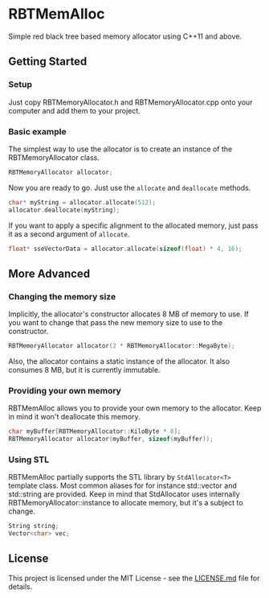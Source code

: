 # RBTMemAlloc
Simple red black tree based memory allocator using C++11 and above.
## Getting Started
### Setup
Just copy RBTMemoryAllocator.h and RBTMemoryAllocator.cpp onto your computer and add them to your project.
### Basic example
The simplest way to use the allocator is to create an instance of the RBTMemoryAllocator class.
```cpp
RBTMemoryAllocator allocator;
```
Now you are ready to go. Just use the ```allocate``` and ```deallocate``` methods.
```cpp
char* myString = allocator.allocate(512);
allocator.deallocate(myString);
```
If you want to apply a specific alignment to the allocated memory, just pass it as a second argument of ```allocate```.
```cpp
float* sseVectorData = allocator.allocate(sizeof(float) * 4, 16);
```
## More Advanced
### Changing the memory size
Implicitly, the allocator's constructor allocates 8 MB of memory to use. If you want to change that pass the new memory size to use to the constructor.
```cpp
RBTMemoryAllocator allocator(2 * RBTMemoryAllocator::MegaByte);
```
Also, the allocator contains a static instance of the allocator. It also consumes 8 MB, but it is currently immutable.
### Providing your own memory
RBTMemAlloc allows you to provide your own memory to the allocator. Keep in mind it won't deallocate this memory.
```cpp
char myBuffer[RBTMemoryAllocator::KiloByte * 8];
RBTMemoryAllocator allocator(myBuffer, sizeof(myBuffer));
```
### Using STL
RBTMemAlloc partially supports the STL library by ```StdAllocator<T>``` template class. Most common aliases for for instance std::vector and std::string are provided. Keep in mind that StdAllocator uses internally RBTMemoryAllocator::instance to allocate memory, but it's a subject to change.
```cpp
String string;
Vector<char> vec;
```
## License
This project is licensed under the MIT License - see the [LICENSE.md](LICENSE.md) file for details.
